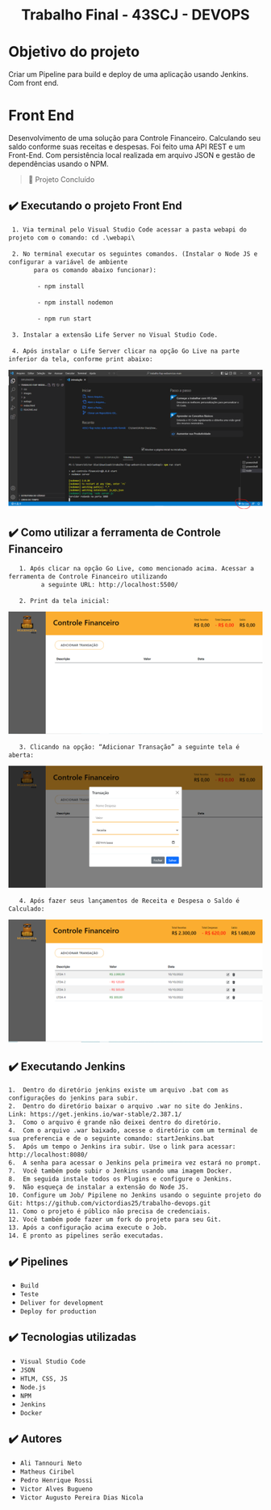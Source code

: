 
# <h1 align="center"> Trabalho Final - 43SCJ - DEVOPS</h1>

# Objetivo do projeto

Criar um Pipeline para build e deploy de uma aplicação usando Jenkins. Com front end.

# Front End

Desenvolvimento de uma solução para Controle Financeiro. Calculando seu saldo conforme suas receitas e despesas. Foi feito uma API REST e um Front-End. Com persistência local realizada em arquivo JSON e gestão de dependências usando o NPM.

> :construction: Projeto Concluído
  
## ✔️ Executando o projeto Front End

     1. Via terminal pelo Visual Studio Code acessar a pasta webapi do projeto com o comando: cd .\webapi\ 

     2. No terminal executar os seguintes comandos. (Instalar o Node JS e configurar a variável de ambiente 
           para os comando abaixo funcionar):

            - npm install

            - npm install nodemon 

            - npm run start 

     3. Instalar a extensão Life Server no Visual Studio Code. 

     4. Após instalar o Life Server clicar na opção Go Live na parte inferior da tela, conforme print abaixo: 
  
 <img src="https://github.com/victordias25/trabalho-fiap-webservices/blob/main/images/1.PNG">
 
 
 ## ✔️ Como utilizar a ferramenta de Controle Financeiro  

       1. Após clicar na opção Go Live, como mencionado acima. Acessar a ferramenta de Controle Financeiro utilizando 
             a seguinte URL: http://localhost:5500/

       2. Print da tela inicial:

<img src="https://github.com/victordias25/trabalho-fiap-webservices/blob/main/images/2.PNG">

       3. Clicando na opção: “Adicionar Transação” a seguinte tela é aberta:

<img src="https://github.com/victordias25/trabalho-fiap-webservices/blob/main/images/3.PNG">

       4. Após fazer seus lançamentos de Receita e Despesa o Saldo é Calculado:

<img src="https://github.com/victordias25/trabalho-fiap-webservices/blob/main/images/4.PNG">

## ✔️ Executando Jenkins

    1.  Dentro do diretório jenkins existe um arquivo .bat com as configurações do jenkins para subir.
    2.  Dentro do diretório baixar o arquivo .war no site do Jenkins. Link: https://get.jenkins.io/war-stable/2.387.1/
    3.  Como o arquivo é grande não deixei dentro do diretório.
    4.  Com o arquivo .war baixado, acesse o diretório com um terminal de sua preferencia e de o seguinte comando: startJenkins.bat
    5.  Após um tempo o Jenkins ira subir. Use o link para acessar: http://localhost:8080/
    6.  A senha para acessar o Jenkins pela primeira vez estará no prompt.
    7.  Você também pode subir o Jenkins usando uma imagem Docker.
    8.  Em seguida instale todos os Plugins e configure o Jenkins.
    9.  Não esqueça de instalar a extensão do Node JS.
    10. Configure um Job/ Pipilene no Jenkins usando o seguinte projeto do Git: https://github.com/victordias25/trabalho-devops.git
    11. Como o projeto é público não precisa de credenciais.
    12. Você também pode fazer um fork do projeto para seu Git.
    13. Após a configuração acima execute o Job.
    14. E pronto as pipelines serão executadas.
    
## ✔️ Pipelines

   - ``Build``
   - ``Teste``
   - ``Deliver for development``
   - ``Deploy for production``

## ✔️ Tecnologias utilizadas

- ``Visual Studio Code``
- ``JSON``
- ``HTLM, CSS, JS``
- ``Node.js``
- ``NPM``
- ``Jenkins``
- ``Docker``

## ✔️ Autores

- ``Ali Tannouri Neto``
- ``Matheus Ciribel``
- ``Pedro Henrique Rossi``
- ``Victor Alves Bugueno``
- ``Victor Augusto Pereira Dias Nicola``
